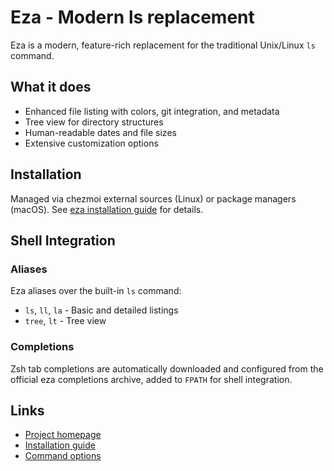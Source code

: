 # Eza - Modern ls replacement

Eza is a modern, feature-rich replacement for the traditional Unix/Linux `ls` command.

## What it does

- Enhanced file listing with colors, git integration, and metadata
- Tree view for directory structures
- Human-readable dates and file sizes
- Extensive customization options

## Installation

Managed via chezmoi external sources (Linux) or package managers (macOS). See [eza installation guide](https://github.com/eza-community/eza/blob/main/INSTALL.md) for details.

## Shell Integration

### Aliases
Eza aliases over the built-in `ls` command:
- `ls`, `ll`, `la` - Basic and detailed listings
- `tree`, `lt` - Tree view

### Completions
Zsh tab completions are automatically downloaded and configured from the official eza completions archive, added to `FPATH` for shell integration.

## Links

- [Project homepage](https://github.com/eza-community/eza)
- [Installation guide](https://github.com/eza-community/eza/blob/main/INSTALL.md)
- [Command options](https://github.com/eza-community/eza#command-line-options)
